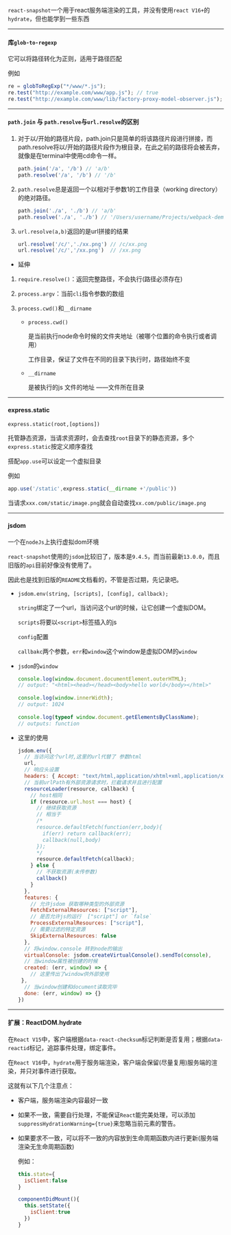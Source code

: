 `react-snapshot`一个用于react服务端渲染的工具，并没有使用`react V16+`的`hydrate`，但也能学到一些东西

-----

#### 库`glob-to-regexp`

它可以将路径转化为正则，适用于路径匹配

例如
```js
re = globToRegExp("*/www/*.js");
re.test("http://example.com/www/app.js"); // true
re.test("http://example.com/www/lib/factory-proxy-model-observer.js"); // true
```

-----

#### `path.join` 与 `path.resolve`与`url.resolve`的区别

1. 对于以/开始的路径片段，path.join只是简单的将该路径片段进行拼接，而path.resolve将以/开始的路径片段作为根目录，在此之前的路径将会被丢弃，就像是在terminal中使用cd命令一样。
    
    ```js
    path.join('/a', '/b') // 'a/b'
    path.resolve('/a', '/b') // '/b'
    ```
    
2. `path.resolve`总是返回一个以相对于参数1的工作目录（working directory）的绝对路径。

    ```js
    path.join('./a', './b') // 'a/b'
    path.resolve('./a', './b') // '/Users/username/Projects/webpack-demo/a/b'
    ```
3. `url.resolve(a,b)`返回的是url拼接的结果

    ```js
    url.resolve('/c/','./xx.png') // /c/xx.png
    url.resolve('/c/','/xx.png')  // /xx.png
    ```
* 延伸

1. `require.resolve()`：返回完整路径，不会执行(路径必须存在)

2. `process.argv`：当前`cli`指令参数的数组

3. `process.cwd()`和`__dirname `

    * `process.cwd()`
    
        是当前执行node命令时候的文件夹地址（被哪个位置的命令执行或者调用） 
        
        工作目录，保证了文件在不同的目录下执行时，路径始终不变

    * `__dirname` 
        
        是被执行的js 文件的地址 ——文件所在目录

-----

#### express.static

`express.static(root,[options])`

托管静态资源，当请求资源时，会去查找`root`目录下的静态资源，多个`express.static`按定义顺序查找

搭配`app.use`可以设定一个虚拟目录

例如

```js
app.use('/static',express.static(__dirname +'/public'))
```
当请求`xxx.com/static/image.png`就会自动查找`xx.com/public/image.png`

-----

#### jsdom

一个在`nodeJs`上执行虚拟dom环境

`react-snapshot`使用的`jsdom`比较旧了，版本是`9.4.5`，而当前最新`13.0.0`，而且旧版的`api`目前好像没有使用了。

因此也是找到旧版的`README`文档看的，不管是否过期，先记录吧。

* `jsdom.env(string, [scripts], [config], callback);`

    `string`绑定了一个url，当访问这个url的时候，让它创建一个虚拟DOM。
    
    `scripts`将要以`<script>`标签插入的js
    
    `config`配置
    
    `callbakc`两个参数，`err`和`window`这个window是虚拟DOM的`window`

* `jsdom`的`window`

    ```js
    console.log(window.document.documentElement.outerHTML);
    // output: "<html><head></head><body>hello world</body></html>"
     
    console.log(window.innerWidth);
    // output: 1024
     
    console.log(typeof window.document.getElementsByClassName);
    // outputs: function
    ```

* 这里的使用

    ```js
    jsdom.env({
      // 当访问这个url时,这里的url代替了 参数html
      url,
      // 响应头设置
      headers: { Accept: "text/html,application/xhtml+xml,application/xml;q=0.9,image/webp,*/*;q=0.8" },
      // 当前urlPath有外部资源请求时，拦截请求并且进行配置
      resourceLoader(resource, callback) {
        // host相同
        if (resource.url.host === host) {
          // 继续获取资源
          // 相当于
          /*
          resource.defaultFetch(function(err,body){
            if(err) return callback(err);
            callback(null,body)
          });
          */
          resource.defaultFetch(callback);
        } else {
          // 不获取资源(未传参数)
          callback()
        }
      },
      features: {
        // 允许jsdom 获取哪种类型的外部资源
        FetchExternalResources: ["script"],
        // 是否允许js的运行  ["script"] or `false`
        ProcessExternalResources: ["script"],
        // 需要过滤的特定资源
        SkipExternalResources: false
      },
      // 将window.console 转到node的输出
      virtualConsole: jsdom.createVirtualConsole().sendTo(console),
      // 当window属性被创建的时候
      created: (err, window) => {
        // 这里传出了window供外部使用
     },
      // 当window创建和document读取完毕
      done: (err, window) => {}
    })
    ```

------

#### 扩展：ReactDOM.hydrate

在`React V15`中，客户端根据`data-react-checksum`标记判断是否复用；根据`data-reactid`标记，追踪事件处理，绑定事件。

在`React V16`中，`hydrate`用于服务端渲染，客户端会保留(尽量复用)服务端的渲染，并只对事件进行获取。

这就有以下几个注意点：

* 客户端，服务端渲染内容最好一致
* 如果不一致，需要自行处理，不能保证`React`能完美处理，可以添加`suppressHydrationWarning={true}`来忽略当前元素的警告。
* 如果要求不一致，可以将不一致的内容放到生命周期函数内进行更新(服务端渲染无生命周期函数)
    
    例如：
    ```js
    this.state={
      isClient:false
    }
  
    componentDidMount(){
      this.setState({
        isClient:true
      })
    }
    ```


